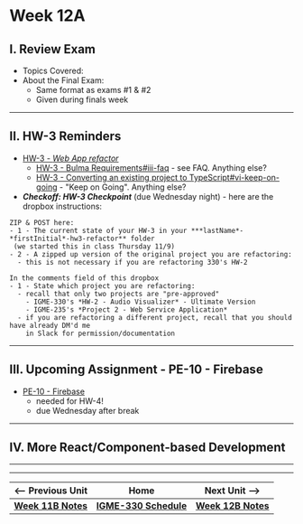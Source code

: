 # Week 12A

## I. Review Exam
- Topics Covered:
- About the Final Exam:
  - Same format as exams #1 & #2
  - Given during finals week

--- 

## II. HW-3 Reminders

- [HW-3 - *Web App refactor*](../hw/hw-3.md)
  - [HW-3 - Bulma Requirements#iii-faq](../hw/hw3-bulma-requirements.md#iii-faq) - see FAQ. Anything else?
  - [HW-3 - Converting an existing project to TypeScript#vi-keep-on-going](../hw/hw3-typescript-notes.md#vi-keep-on-going) - "Keep on Going". Anything else?
- ***Checkoff: HW-3 Checkpoint*** (due Wednesday night) - here are the dropbox instructions:

```
ZIP & POST here:
- 1 - The current state of your HW-3 in your ***lastName*-*firstInitial*-hw3-refactor** folder
 (we started this in class Thursday 11/9)
- 2 - A zipped up version of the original project you are refactoring:
  - this is not necessary if you are refactoring 330's HW-2
  
In the comments field of this dropbox
- 1 - State which project you are refactoring:
  - recall that only two projects are "pre-approved"
    - IGME-330's *HW-2 - Audio Visualizer* - Ultimate Version
    - IGME-235's *Project 2 - Web Service Application*
  - if you are refactoring a different project, recall that you should have already DM'd me
    in Slack for permission/documentation
```

---

## III. Upcoming Assignment - PE-10 - Firebase
- [PE-10 - Firebase](../pe/pe-10.md)
  - needed for HW-4!
  - due Wednesday after break

---

## IV. More React/Component-based Development

---
---

| <-- Previous Unit | Home | Next Unit -->
| --- | --- | --- 
| [**Week 11B Notes**](11B.md)  |  [**IGME-330 Schedule**](../schedule.md) | [**Week 12B Notes**](12B.md)
